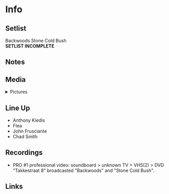 # Info

## Setlist

Backwoods
Stone Cold Bush
<br>**SETLIST INCOMPLETE**

## Notes

## Media 

<details>
  <summary>Pictures</summary>
  <!--<img alt="Setlist" title="Setlist" src="_.jpg" height="200" />-->
</details>

## Line Up

* Anthony Kiedis
* Flea
* John Frusciante
* Chad Smith

## Recordings

* PRO #1 professional video: soundboard > unknown TV > VHS(2) > DVD "Takkestraat 8" broadcasted "Backwoods" and "Stone Cold Bush".

## Links